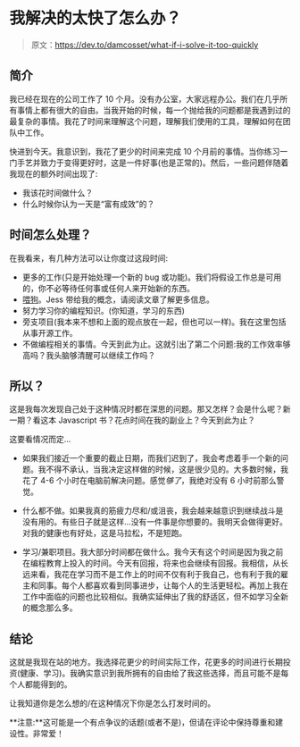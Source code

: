 # 我解决的太快了怎么办？

> 原文：<https://dev.to/damcosset/what-if-i-solve-it-too-quickly>

## 简介

我已经在现在的公司工作了 10 个月。没有办公室，大家远程办公。我们在几乎所有事情上都有很大的自由。当我开始的时候，每一个抛给我的问题都是我遇到过的最复杂的事情。我花了时间来理解这个问题，理解我们使用的工具，理解如何在团队中工作。

快进到今天。我意识到，我花了更少的时间来完成 10 个月前的事情。当你练习一门手艺并致力于变得更好时，这是一件好事(也是正常的)。然后，一些问题伴随着我现在的额外时间出现了:

*   我该花时间做什么？
*   什么时候你认为一天是“富有成效”的？

## 时间怎么处理？

在我看来，有几种方法可以让你度过这段时间:

*   更多的工作(只是开始处理一个新的 bug 或功能)。我们将假设工作总是可用的，你不必等待任何事或任何人来开始新的东西。
*   [喂狗](https://dev.to/jess/how-dogfood-makes-us-better-devs)。Jess 带给我的概念，请阅读文章了解更多信息。
*   努力学习你的编程知识。(你知道，学习的东西)
*   旁支项目(我本来不想和上面的观点放在一起，但也可以一样)。我在这里包括从事开源工作。
*   不做编程相关的事情。今天到此为止。这就引出了第二个问题:我的工作效率够高吗？我头脑够清醒可以继续工作吗？

## 所以？

这是我每次发现自己处于这种情况时都在深思的问题。那又怎样？会是什么呢？新一期？看这本 Javascript 书？花点时间在我的副业上？今天到此为止？

这要看情况而定...

*   如果我们接近一个重要的截止日期，而我们迟到了，我会考虑着手一个新的问题。我不得不承认，当我决定这样做的时候，这是很少见的。大多数时候，我花了 4-6 个小时在电脑前解决问题。感觉*够了*，我绝对没有 6 小时前那么警觉。

*   什么都不做。如果我真的筋疲力尽和/或沮丧，我会越来越意识到继续战斗是没有用的。有些日子就是这样...没有一件事是你想要的。我明天会做得更好。对我的健康也有好处，这是马拉松，不是短跑。

*   学习/兼职项目。我大部分时间都在做什么。我今天有这个时间是因为我之前在编程教育上投入的时间。今天有回报，将来也会继续有回报。我相信，从长远来看，我花在学习而不是工作上的时间不仅有利于我自己，也有利于我的雇主和同事。每个人都喜欢看到同事进步，让每个人的生活更轻松。再加上我在工作中面临的问题也比较相似。我确实延伸出了我的舒适区，但不如学习全新的概念那么多。

## 结论

这就是我现在站的地方。我选择花更少的时间实际工作，花更多的时间进行长期投资(健康、学习)。我确实意识到我所拥有的自由给了我这些选择，而且可能不是每个人都能得到的。

让我知道你是怎么想的/在这种情况下你是怎么打发时间的。

**注意:**这可能是一个有点争议的话题(或者不是)，但请在评论中保持尊重和建设性。非常爱！